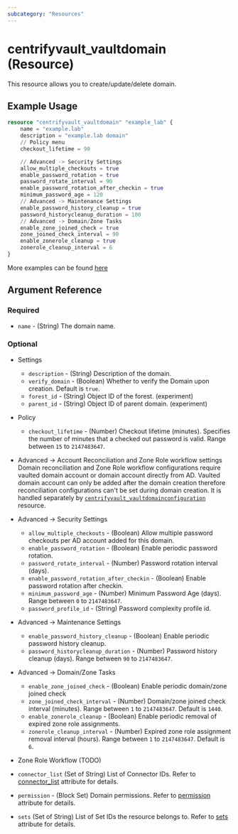 ```yaml
---
subcategory: "Resources"
---
```


# centrifyvault_vaultdomain (Resource)

This resource allows you to create/update/delete domain.

## Example Usage

```terraform
resource "centrifyvault_vaultdomain" "example_lab" {
    name = "example.lab"
    description = "example.lab domain"
    // Policy menu
    checkout_lifetime = 90

    // Advanced -> Security Settings
    allow_multiple_checkouts = true
    enable_password_rotation = true
    password_rotate_interval = 90
    enable_password_rotation_after_checkin = true
    minimum_password_age = 120
    // Advanced -> Maintenance Settings
    enable_password_history_cleanup = true
    password_historycleanup_duration = 100
    // Advanced -> Domain/Zone Tasks
    enable_zone_joined_check = true
    zone_joined_check_interval = 90
    enable_zonerole_cleanup = true
    zonerole_cleanup_interval = 6
}
```

More examples can be found [here](https://github.com/marcozj/terraform-provider-centrifyvault/tree/main/examples/centrifyvault_vaultdomain)

## Argument Reference

### Required

- `name` - (String) The domain name.

### Optional

- Settings
  - `description` - (String) Description of the domain.
  - `verify_domain` - (Boolean) Whether to verify the Domain upon creation. Default is `true`.
  - `forest_id` - (String) Object ID of the forest. (experiment)
  - `parent_id` - (String) Object ID of parent domain. (experiment)
- Policy
  - `checkout_lifetime` - (Number) Checkout lifetime (minutes). Specifies the number of minutes that a checked out password is valid. Range between `15` to `2147483647`.
- Advanced -> Account Reconciliation and Zone Role workflow settings
  Domain reconciliation and Zone Role workflow configurations require vaulted domain account or domain account directly from AD. Vaulted domain account can only be added after the domain creation therefore reconciliation configurations can't be set during domain creation. It is handled separately by [`centrifyvault_vaultdomainconfiguration`](./centrifyvault_vaultdomainconfiguration.md) resource.
- Advanced -> Security Settings
  - `allow_multiple_checkouts` - (Boolean) Allow multiple password checkouts per AD account added for this domain.
  - `enable_password_rotation` - (Boolean) Enable periodic password rotation.
  - `password_rotate_interval` - (Number) Password rotation interval (days).
  - `enable_password_rotation_after_checkin` - (Boolean) Enable password rotation after checkin.
  - `minimum_password_age` - (Number) Minimum Password Age (days). Range between `0` to `2147483647`.
  - `password_profile_id` - (String) Password complexity profile id.
- Advanced -> Maintenance Settings
  - `enable_password_history_cleanup` - (Boolean) Enable periodic password history cleanup.
  - `password_historycleanup_duration` - (Number) Password history cleanup (days). Range between `90` to `2147483647`.
- Advanced -> Domain/Zone Tasks
  - `enable_zone_joined_check` - (Boolean) Enable periodic domain/zone joined check
  - `zone_joined_check_interval` - (Number) Domain/zone joined check interval (minutes). Range between `1` to `2147483647`. Default is `1440`.
  - `enable_zonerole_cleanup` - (Boolean) Enable periodic removal of expired zone role assignments.
  - `zonerole_cleanup_interval` - (Number) Expired zone role assignment removal interval (hours). Range between `1` to `2147483647`. Default is `6`.
- Zone Role Workflow (TODO)

- `connector_list` (Set of String) List of Connector IDs. Refer to [connector_list](./attribute_connector_list.md) attribute for details.
- `permission` - (Block Set) Domain permissions. Refer to [permission](./attribute_permission.md) attribute for details.
- `sets` (Set of String) List of Set IDs the resource belongs to. Refer to [sets](./attribute_sets.md) attribute for details.
